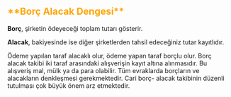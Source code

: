 <h2>
<span style="color: orange;">
 **Borç Alacak Dengesi**
</span>
</h2>

**Borç**, şirketin ödeyeceği toplam tutarı gösterir.

**Alacak**, bakiyesinde ise diğer şirketlerden tahsil edeceğiniz tutar kayıtlıdır.

Ödeme yapılan taraf alacaklı olur, ödeme yapan taraf borçlu olur. 
Borç alacak takibi iki taraf arasındaki alışverişin kayıt altına alınmasıdır. 
Bu alışveriş mal, mülk ya da para olabilir.
Tüm evraklarda borçların ve alacakların denkleşmesi gerekmektedir. 
Cari borç- alacak takibinin düzenli tutulması çok büyük önem arz etmektedir.
